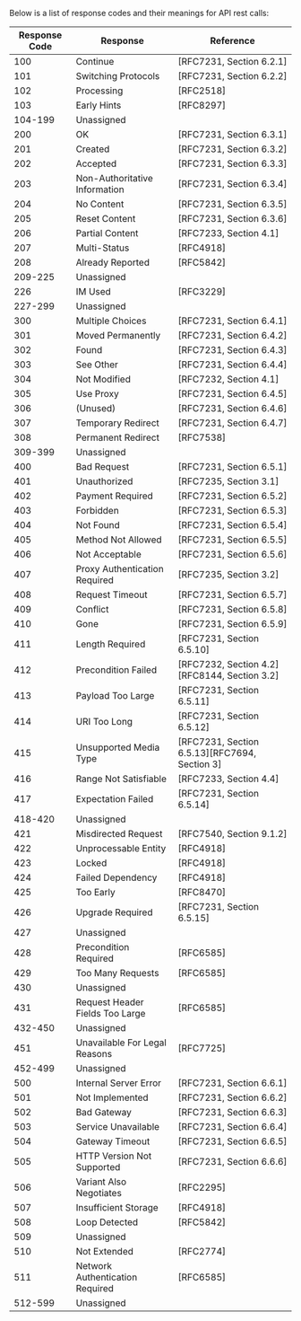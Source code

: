 
Below is a list of response codes and their meanings for API rest calls: 

| Response Code | Response                        | Reference                                     |
|---------------|---------------------------------|-----------------------------------------------|
| 100           | Continue                        | [RFC7231, Section   6.2.1]                    |
| 101           | Switching Protocols             | [RFC7231, Section   6.2.2]                    |
| 102           | Processing                      | [RFC2518]                                     |
| 103           | Early Hints                     | [RFC8297]                                     |
| 104-199       | Unassigned                      |                                               |
| 200           | OK                              | [RFC7231, Section   6.3.1]                    |
| 201           | Created                         | [RFC7231, Section   6.3.2]                    |
| 202           | Accepted                        | [RFC7231, Section   6.3.3]                    |
| 203           | Non-Authoritative Information   | [RFC7231, Section   6.3.4]                    |
| 204           | No Content                      | [RFC7231, Section   6.3.5]                    |
| 205           | Reset Content                   | [RFC7231, Section   6.3.6]                    |
| 206           | Partial Content                 | [RFC7233, Section   4.1]                      |
| 207           | Multi-Status                    | [RFC4918]                                     |
| 208           | Already Reported                | [RFC5842]                                     |
| 209-225       | Unassigned                      |                                               |
| 226           | IM Used                         | [RFC3229]                                     |
| 227-299       | Unassigned                      |                                               |
| 300           | Multiple Choices                | [RFC7231, Section   6.4.1]                    |
| 301           | Moved Permanently               | [RFC7231, Section   6.4.2]                    |
| 302           | Found                           | [RFC7231, Section   6.4.3]                    |
| 303           | See Other                       | [RFC7231, Section   6.4.4]                    |
| 304           | Not Modified                    | [RFC7232, Section   4.1]                      |
| 305           | Use Proxy                       | [RFC7231, Section   6.4.5]                    |
| 306           | (Unused)                        | [RFC7231, Section   6.4.6]                    |
| 307           | Temporary Redirect              | [RFC7231, Section   6.4.7]                    |
| 308           | Permanent Redirect              | [RFC7538]                                     |
| 309-399       | Unassigned                      |                                               |
| 400           | Bad Request                     | [RFC7231, Section   6.5.1]                    |
| 401           | Unauthorized                    | [RFC7235, Section   3.1]                      |
| 402           | Payment Required                | [RFC7231, Section   6.5.2]                    |
| 403           | Forbidden                       | [RFC7231, Section   6.5.3]                    |
| 404           | Not Found                       | [RFC7231, Section   6.5.4]                    |
| 405           | Method Not Allowed              | [RFC7231, Section   6.5.5]                    |
| 406           | Not Acceptable                  | [RFC7231, Section   6.5.6]                    |
| 407           | Proxy Authentication Required   | [RFC7235, Section   3.2]                      |
| 408           | Request Timeout                 | [RFC7231, Section   6.5.7]                    |
| 409           | Conflict                        | [RFC7231, Section   6.5.8]                    |
| 410           | Gone                            | [RFC7231, Section   6.5.9]                    |
| 411           | Length Required                 | [RFC7231, Section   6.5.10]                   |
| 412           | Precondition Failed             | [RFC7232, Section 4.2][RFC8144, Section 3.2]  |
| 413           | Payload Too Large               | [RFC7231, Section   6.5.11]                   |
| 414           | URI Too Long                    | [RFC7231, Section   6.5.12]                   |
| 415           | Unsupported Media Type          | [RFC7231, Section 6.5.13][RFC7694, Section 3] |
| 416           | Range Not Satisfiable           | [RFC7233, Section   4.4]                      |
| 417           | Expectation Failed              | [RFC7231, Section   6.5.14]                   |
| 418-420       | Unassigned                      |                                               |
| 421           | Misdirected Request             | [RFC7540, Section   9.1.2]                    |
| 422           | Unprocessable Entity            | [RFC4918]                                     |
| 423           | Locked                          | [RFC4918]                                     |
| 424           | Failed Dependency               | [RFC4918]                                     |
| 425           | Too Early                       | [RFC8470]                                     |
| 426           | Upgrade Required                | [RFC7231, Section   6.5.15]                   |
| 427           | Unassigned                      |                                               |
| 428           | Precondition Required           | [RFC6585]                                     |
| 429           | Too Many Requests               | [RFC6585]                                     |
| 430           | Unassigned                      |                                               |
| 431           | Request Header Fields Too Large | [RFC6585]                                     |
| 432-450       | Unassigned                      |                                               |
| 451           | Unavailable For Legal Reasons   | [RFC7725]                                     |
| 452-499       | Unassigned                      |                                               |
| 500           | Internal Server Error           | [RFC7231, Section   6.6.1]                    |
| 501           | Not Implemented                 | [RFC7231, Section   6.6.2]                    |
| 502           | Bad Gateway                     | [RFC7231, Section   6.6.3]                    |
| 503           | Service Unavailable             | [RFC7231, Section   6.6.4]                    |
| 504           | Gateway Timeout                 | [RFC7231, Section   6.6.5]                    |
| 505           | HTTP Version Not Supported      | [RFC7231, Section   6.6.6]                    |
| 506           | Variant Also Negotiates         | [RFC2295]                                     |
| 507           | Insufficient Storage            | [RFC4918]                                     |
| 508           | Loop Detected                   | [RFC5842]                                     |
| 509           | Unassigned                      |                                               |
| 510           | Not Extended                    | [RFC2774]                                     |
| 511           | Network Authentication Required | [RFC6585]                                     |
| 512-599       | Unassigned                      |                                               |
